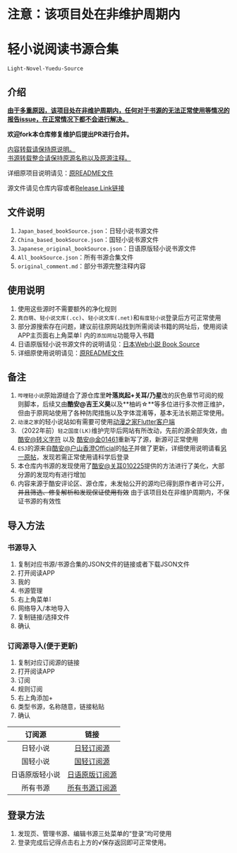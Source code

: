 # **注意：该项目处在非维护周期内**

# 轻小说阅读书源合集
`Light-Novel-Yuedu-Source`

## 介绍

<u>**由于多重原因，该项目处在非维护周期内，任何对于书源的无法正常使用等情况的报告issue，在正常情况下都不会进行解决。**</u>

**欢迎fork本仓库修复维护后提出PR进行合并。**

<u>内容转载请保持原说明。</u><br>
<u>书源转载整合请保持原源名称以及原源注释。</u>

详细原项目说明请见：[原README文件](/old_ver/first/README.md)

源文件请见仓库内容或者[Release Link链接](https://github.com/ZWolken/Light-Novel-Yuedu-Source/releases)

## 文件说明

1. `Japan_based_bookSource.json`：日轻小说书源文件
2. `China_based_bookSource.json`：国轻小说书源文件
3. `Japanese_original_bookSource.json`：日语原版轻小说书源文件
4. `All_bookSource.json`：所有书源合集文件
5. `original_comment.md`：部分书源完整注释内容

## 使用说明

1. 使用这些源时不需要额外的净化规则
2. `真白萌`、`轻小说文库(.cc)`、`轻小说文库(.net)`和`有度轻小说`登录后方可正常使用
3. 部分源搜索存在问题，建议前往原网站找到所需阅读书籍的网址后，使用阅读APP主页面右上角菜单⠇内的`添加网址`功能导入书籍
4. 日语原版轻小说书源文件的说明请见：[日本Web小説 Book Source](https://github.com/ZWolken/Light-Novel-Yuedu-Source/releases/tag/JA)
5. 详细原使用说明请见：[原README文件](/old_ver/first/README.md)

## 备注

1. `哔哩轻小说`原始源缝合了源仓库里**叶落岚起+关耳/乃星**改的灰色章节可阅的规则脚本，后续又由**酷安@吉王义昊**以及**柚屿☆**等多位进行多次修正维护，但由于原网站使用了各种防爬措施以及字体混淆等，基本无法长期正常使用。
2. `动漫之家`的轻小说站如有需要可使用[动漫之家Flutter客户端](https://github.com/xiaoyaocz/dmzj_flutter)
3. （2022年前）`轻之国度(LK)`维护完毕后网站有所改动，先前的源全部失效，由[酷安@转义字符](http://www.coolapk.com/u/2060038) 以及 [酷安@金01461](http://www.coolapk.com/u/1208939)重新写了源，新源可正常使用
4. `ESJ`的源来自[酷安@户山香澄Official](http://www.coolapk.com/u/614507)的[帖子](https://www.coolapk.com/feed/33474742)并做了更新，详细使用说明请看[另一原帖](https://www.coolapk.com/feed/32715700)，发现若需正常使用请科学后登录
5. 本仓库内书源的发现使用了[酷安@关耳010225](http://www.coolapk.com/u/2379204)提供的方法进行了美化，大部分源的发现均有进行增加
6. 内容来源于酷安评论区、源仓库，未发帖公开的源均已得到原作者许可公开，~~并且筛选、修复解析和发现保证使用有效~~ 由于该项目处在非维护周期内，不保证书源的有效性

## 导入方法

### 书源导入

1. 复制对应书源/书源合集的JSON文件的链接或者下载JSON文件
2. 打开阅读APP
3. 我的
4. 书源管理
5. 右上角菜单⠇
6. 网络导入/本地导入
7. 复制链接/选择文件
8. 确认

### 订阅源导入(便于更新)

1. 复制对应订阅源的链接
2. 打开阅读APP
3. 订阅
4. 规则订阅
5. 右上角添加+
6. 类型书源，名称随意，链接粘贴
7. 确认

|     订阅源     |                                                               链接                                                               |
| :------------: | :------------------------------------------------------------------------------------------------------------------------------: |
|    日轻小说    |      [日轻订阅源](https://github.com/gongfuture/Light-Novel-Yuedu-Source/releases/latest/download/Japan_based_bookSource.json)      |
|    国轻小说    |      [国轻订阅源](https://github.com/ZWolken/Light-Novel-Yuedu-Source/releases/latest/download/China_based_bookSource.json)      |
| 日语原版轻小说 | [日语原版订阅源](https://github.com/ZWolken/Light-Novel-Yuedu-Source/releases/latest/download/Japanese_original_bookSource.json) |
|    所有书源    |        [所有书源订阅源](https://github.com/ZWolken/Light-Novel-Yuedu-Source/releases/latest/download/All_bookSource.json)        |

## 登录方法

1. 发现页、管理书源、编辑书源三处菜单的“登录”均可使用
2. 登录完成后记得点击右上方的√保存返回即可正常使用。
